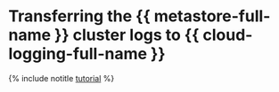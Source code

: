 # Transferring the {{ metastore-full-name }} cluster logs to {{ cloud-logging-full-name }}

{% include notitle [tutorial](../../_tutorials/dataplatform/metastore-logging.md) %}
